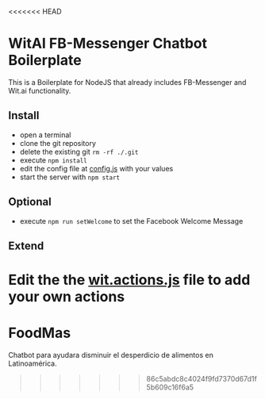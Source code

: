 <<<<<<< HEAD
# WitAI FB-Messenger Chatbot Boilerplate
This is a Boilerplate for NodeJS that already includes FB-Messenger and Wit.ai functionality.

## Install
* open a terminal
* clone the git repository
* delete the existing git `rm -rf ./.git`
* execute `npm install` 
* edit the config file at [config.js](./config.js) with your values
* start the server with `npm start`

## Optional
* execute `npm run setWelcome` to set the Facebook Welcome Message

## Extend
Edit the the [wit.actions.js](./wit.actions.js) file to add your own actions
=======
# FoodMas
Chatbot para ayudara disminuir el desperdicio de alimentos en Latinoamérica.
>>>>>>> 86c5abdc8c4024f9fd7370d67d1f5b609c16f6a5
